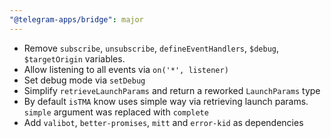 ```yaml
---
"@telegram-apps/bridge": major
---
```


- Remove `subscribe`, `unsubscribe`, `defineEventHandlers`, `$debug`, `$targetOrigin` variables.
- Allow listening to all events via `on('*', listener)`
- Set debug mode via `setDebug`
- Simplify `retrieveLaunchParams` and return a reworked `LaunchParams` type
- By default `isTMA` know uses simple way via retrieving launch params. `simple` argument was replaced with `complete`
- Add `valibot`, `better-promises`, `mitt` and `error-kid` as dependencies

